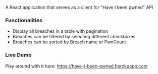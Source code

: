 A React application that serves as a client for "Have I been pwned" API

### Functionalities
- Display all breaches in a table with pagination
- Breaches can be filtered by selecting different checkboxes
- Breaches can be sorted by Breach name or PwnCount
### Live Demo
Play around with it here: https://have-i-been-pwned.herokuapp.com
